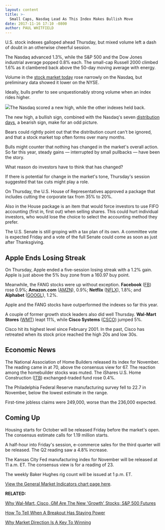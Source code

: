 ```yaml
---
layout: content
title: >-
  Small Caps, Nasdaq Lead As This Index Makes Bullish Move
date: 2017-11-16 17:10 -0800
author: PAUL WHITFIELD
---
```






U.S. stock indexes galloped ahead Thursday, but mixed volume left a dash of doubt in an otherwise cheerful session.




The Nasdaq advanced 1.3%, while the S&P 500 and the Dow Jones industrial average popped 0.8% each. The small-cap Russell 2000 climbed 1.6% as it clambered back above the 50-day moving average with energy.


Volume in the [stock market today](https://www.investors.com/category/market-trend/stock-market-today/) rose narrowly on the Nasdaq, but preliminary data showed it lower on the NYSE.


Ideally, bulls prefer to see unquestionably strong volume when an index rides higher.


![](https://www.investors.com/wp-content/uploads/2017/11/MP111617.png)The Nasdaq scored a new high, while the other indexes held back.


The new high, a bullish sign, combined with the Nasdaq's seven [distribution days](https://www.investors.com/how-to-invest/investors-corner/how-to-spot-a-stock-market-top/), a bearish sign, make for an odd picture.


Bears could rightly point out that the distribution count can't be ignored, and that a stock market top often forms over many months.


Bulls might counter that nothing has changed in the market's overall action. So far this year, steady gains — interrupted by small pullbacks — have been the story.


What reason do investors have to think that has changed?


If there is potential for change in the market's tone, Thursday's session suggested that tax cuts might play a role.


On Thursday, the U.S. House of Representatives approved a package that includes cutting the corporate tax from 35% to 20%.


Also in the House package is an item that would force investors to use FIFO accounting (first in, first out) when selling shares. This could hurt individual investors, who would lose the choice to select the accounting method they prefer.


The U.S. Senate is still groping with a tax plan of its own. A committee vote is expected Friday and a vote of the full Senate could come as soon as just after Thanksgiving.


Apple Ends Losing Streak
------------------------


On Thursday, Apple ended a five-session losing streak with a 1.2% gain. Apple is just above the 5% buy zone from a 160.97 buy point.


Meanwhile, the FANG stocks were up without exception. **Facebook** ([FB](https://research.investors.com/quote.aspx?symbol=FB)) rose 0.9%; **Amazon.com** ([AMZN](https://research.investors.com/quote.aspx?symbol=AMZN)), 0.9%; **Netflix** ([NFLX](https://research.investors.com/quote.aspx?symbol=NFLX)), 1.8%; and **Alphabet** ([GOOGL](https://research.investors.com/quote.aspx?symbol=GOOGL)), 1.2%.


Apple and the FANG stocks have outperformed the indexes so far this year.


A couple of former growth stock leaders also did well Thursday. **Wal-Mart Stores** ([WMT](https://research.investors.com/quote.aspx?symbol=WMT)) leapt 11%, while **Cisco Systems** ([CSCO](https://research.investors.com/quote.aspx?symbol=CSCO)) jumped 5%.


Cisco hit its highest level since February 2001. In the past, Cisco has retreated when its stock price reached the high 20s and low 30s.


Economic News
-------------


The National Association of Home Builders released its index for November. The reading came in at 70, above the consensus view for 67. The reaction among the homebuilder stocks was muted. The iShares U.S. Home Construction ([ITB](https://research.investors.com/quote.aspx?symbol=ITB)) exchanged-traded fund rose 0.4%.


The Philadelphia Federal Reserve manufacturing survey fell to 22.7 in November, below the lowest estimate in the range.


First-time jobless claims were 249,000, worse than the 236,000 expected.


Coming Up
---------


Housing starts for October will be released Friday before the market's open. The consensus estimate calls for 1.19 million starts.


A half-hour into Friday's session, e-commerce sales for the third quarter will be released. The Q2 reading saw a 4.8% increase.


The Kansas City Fed manufacturing index for November will be released at 11 a.m. ET. The consensus view is for a reading of 23.


The weekly Baker Hughes rig count will be issued at 1 p.m. ET.


[View the General Market Indicators chart page here](https://www.investors.com/wp-content/uploads/2017/11/IBD1611152557GMI.pdf).


**RELATED:**


[Why Wal-Mart, Cisco, GM Are The New 'Growth' Stocks; S&P 500 Futures](https://www.investors.com/market-trend/stock-market-today/the-new-growth-stocks-are-wal-mart-cisco-gm-sp-500-futures/)


[How To Tell When A Breakout Has Staying Power](https://www.investors.com/stock-lists/sector-leaders/chart-reading-101-support-at-10-week-line-good-to-see-post-breakout/)


[Why Market Direction Is A Key To Winning](https://www.investors.com/how-to-invest/investors-corner/the-m-in-can-slim-why-market-direction-is-key-to-winning-in-stocks/)




